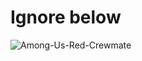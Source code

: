 # Ignore below

![Among-Us-Red-Crewmate](https://github.com/Citizen-Connection-Library/FiveAC-Images/assets/54733885/31c723ba-5de9-4c38-9736-f86e9806c7ea)
